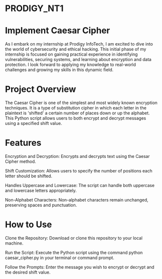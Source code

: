 # PRODIGY_NT1
# Implement Caesar Cipher
As I embark on my internship at Prodigy InfoTech, I am excited to dive into the world of cybersecurity and ethical hacking. This initial phase of my internship is focused on gaining practical experience in identifying vulnerabilities, securing systems, and learning about encryption and data protection. I look forward to applying my knowledge to real-world challenges and growing my skills in this dynamic field.



# Project Overview

The Caesar Cipher is one of the simplest and most widely known encryption techniques. It is a type of substitution cipher in which each letter in the plaintext is 'shifted' a certain number of places down or up the alphabet. This Python script allows users to both encrypt and decrypt messages using a specified shift value.

# Features

Encryption and Decryption: Encrypts and decrypts text using the Caesar Cipher method.

Shift Customization: Allows users to specify the number of positions each letter should be shifted.

Handles Uppercase and Lowercase: The script can handle both uppercase and lowercase letters appropriately.

Non-Alphabet Characters: Non-alphabet characters remain unchanged, preserving spaces and punctuation.

# How to Use


Clone the Repository: Download or clone this repository to your local machine.

Run the Script: Execute the Python script using the command python caesar_cipher.py in your terminal or command prompt.

Follow the Prompts: Enter the message you wish to encrypt or decrypt and the desired shift value.
